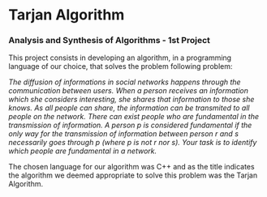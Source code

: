 # Tarjan Algorithm

### Analysis and Synthesis of Algorithms - 1st Project

This project consists in developing an algorithm, in a programming language of our choice, that solves the problem following problem:

*The diffusion of informations in social networks happens through the communication between users. When a person receives an information which she considers interesting, she shares that information to those she knows. As all people can share, the information can be transmited to all people on the network.
There can exist people who are fundamental in the transmission of information. A person p is considered fundamental if the only way for the transmission of information between person r and s necessarily goes through p (where p is not r nor s). Your task is to identify which people are fundamental in a network.*

The chosen language for our algorithm was C++ and as the title indicates the algorithm we deemed appropriate to solve this problem was the Tarjan Algorithm.
